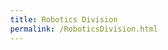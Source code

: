 ```yaml
---
title: Robotics Division
permalink: /RoboticsDivision.html
---
```


<style>
button, hr, input {
 overflow: visible
}
audio, canvas, progress, video {
 display: inline - block
}
progress, sub, sup {
 vertical - align: baseline
}
html {
 font - family: sans - serif;
 line - height: 1.15;
 -ms - text - size - adjust: 100 % ;
 -webkit - text - size - adjust: 100 %
}
body {
 margin: 0
}
menu, article, aside, details, footer, header, nav, section {
 display: block
}
h1 {
 font - size: 2em;
 margin: .67em 0
}
figcaption, figure, main {
 display: block
}
figure {
 margin: 1em 40px
}
hr {
 box - sizing: content - box;
 height: 0
}
code, kbd, pre, samp {
 font - family: monospace,
 monospace;
 font - size: 1em
}
a {
 background - color: transparent;
 -webkit - text - decoration - skip: objects
}
a: active, a: hover {
 outline - width: 0
}
abbr[title]{
 border - bottom: none;
 text - decoration: underline;
 text - decoration: underline dotted
}
b, strong {
 font - weight: bolder
}
dfn {
 font - style: italic
}
mark {
 background - color:  # ff0;
 color:  # 000
}
small {
 font - size: 80 %
}
sub, sup {
 font - size: 75 % ;
 line - height: 0;
 position: relative
}
sub {
 bottom:  - .25em
}
sup {
 top:  - .5em
}
audio: not([controls]) {
 display: none;
 height: 0
}
img {
 border - style: none
}
svg: not(: root) {
 overflow: hidden
}
button, input, optgroup, select, textarea {
 font - family: sans - serif;
 font - size: 100 % ;
 line - height: 1.15;
 margin: 0
}
button, input {}
button, select {
 text - transform: none
}
[type = submit], [type = reset], button, html[type = button]{
 -webkit - appearance: button
}
[type = button]::-moz - focus - inner, [type = reset]::-moz - focus - inner, [type = submit]::-moz - focus - inner, button::-moz - focus - inner {
 border - style: none;
 padding: 0
}
[type = button]: -moz - focusring, [type = reset]: -moz - focusring, [type = submit]: -moz - focusring, button: -moz - focusring {
 outline: ButtonText dotted 1px
}
fieldset {
 border: 1px solid silver;
 margin: 0 2px;
 padding: .35em.625em.75em
}
legend {
 box - sizing: border - box;
 color: inherit;
 display: table;
 max - width: 100 % ;
 padding: 0;
 white - space: normal
}
progress {}
textarea {
 overflow: auto
}
[type = checkbox], [type = radio]{
 box - sizing: border - box;
 padding: 0
}
[type = number]::-webkit - inner - spin - button, [type = number]::-webkit - outer - spin - button {
 height: auto
}
[type = search]{
 -webkit - appearance: textfield;
 outline - offset: -2px
}
[type = search]::-webkit - search - cancel - button, [type = search]::-webkit - search - decoration {
 -webkit - appearance: none
}
::-webkit - file - upload - button {
 -webkit - appearance: button;
 font: inherit
}
summary {
 display: list - item
}
[hidden], template {
 display: none
} /*# sourceMappingURL=normalize.min.css.map */


</style>


<style>
.large-header {
   position: relative;
   width: 100%;
   background: #111;
   overflow: hidden;
   background-size: cover;
   background-position: center center;
   z-index: 1;
}

.demo .large-header {
   background-image: url("images/demo-bg.jpg");
}

.main-title {
   position: absolute;
   margin: 0;
   padding: 0;
   color: #F9F1E9;
   text-align: center;
   top: 50%;
   left: 50%;
   -webkit-transform: translate3d(-50%, -50%, 0);
   transform: translate3d(-50%, -50%, 0);
}

.demo .main-title {
   text-transform: uppercase;
   font-size: 4.2em;
   letter-spacing: 0.1em;
}

.main-title .thin {
   font-weight: 200;
}

@media only screen and (max-width: 768px) {
   .demo .main-title {
      font-size: 3em;
   }
}

</style>

<style>

#main_content 
{ 
		max-width: 100%; ! important; 
		padding-top: 0px ! important; 
		
}

</style>

<div class="container demo">
   <div class="content">
      <div id="large-header" class="large-header">
         <canvas id="demo-canvas"></canvas>
         <h1 class="main-title"><span class="thin">We are on our way</span></h1>
      </div>
   </div>
</div>


<script>
/*!
 * VERSION: 1.13.1
 * DATE: 2014-07-22
 * UPDATES AND DOCS AT: http://www.greensock.com
 *
 * @license Copyright (c) 2008-2014, GreenSock. All rights reserved.
 * This work is subject to the terms at http://www.greensock.com/terms_of_use.html or for
 * Club GreenSock members, the software agreement that was issued with your membership.
 * 
 * @author: Jack Doyle, jack@greensock.com
 */
(function(t,e){"use strict";var i=t.GreenSockGlobals=t.GreenSockGlobals||t;if(!i.TweenLite){var s,n,r,a,o,l=function(t){var e,s=t.split("."),n=i;for(e=0;s.length>e;e++)n[s[e]]=n=n[s[e]]||{};return n},h=l("com.greensock"),_=1e-10,u=function(t){var e,i=[],s=t.length;for(e=0;e!==s;i.push(t[e++]));return i},f=function(){},m=function(){var t=Object.prototype.toString,e=t.call([]);return function(i){return null!=i&&(i instanceof Array||"object"==typeof i&&!!i.push&&t.call(i)===e)}}(),p={},c=function(s,n,r,a){this.sc=p[s]?p[s].sc:[],p[s]=this,this.gsClass=null,this.func=r;var o=[];this.check=function(h){for(var _,u,f,m,d=n.length,v=d;--d>-1;)(_=p[n[d]]||new c(n[d],[])).gsClass?(o[d]=_.gsClass,v--):h&&_.sc.push(this);if(0===v&&r)for(u=("com.greensock."+s).split("."),f=u.pop(),m=l(u.join("."))[f]=this.gsClass=r.apply(r,o),a&&(i[f]=m,"function"==typeof define&&define.amd?define((t.GreenSockAMDPath?t.GreenSockAMDPath+"/":"")+s.split(".").pop(),[],function(){return m}):s===e&&"undefined"!=typeof module&&module.exports&&(module.exports=m)),d=0;this.sc.length>d;d++)this.sc[d].check()},this.check(!0)},d=t._gsDefine=function(t,e,i,s){return new c(t,e,i,s)},v=h._class=function(t,e,i){return e=e||function(){},d(t,[],function(){return e},i),e};d.globals=i;var g=[0,0,1,1],T=[],y=v("easing.Ease",function(t,e,i,s){this._func=t,this._type=i||0,this._power=s||0,this._params=e?g.concat(e):g},!0),w=y.map={},P=y.register=function(t,e,i,s){for(var n,r,a,o,l=e.split(","),_=l.length,u=(i||"easeIn,easeOut,easeInOut").split(",");--_>-1;)for(r=l[_],n=s?v("easing."+r,null,!0):h.easing[r]||{},a=u.length;--a>-1;)o=u[a],w[r+"."+o]=w[o+r]=n[o]=t.getRatio?t:t[o]||new t};for(r=y.prototype,r._calcEnd=!1,r.getRatio=function(t){if(this._func)return this._params[0]=t,this._func.apply(null,this._params);var e=this._type,i=this._power,s=1===e?1-t:2===e?t:.5>t?2*t:2*(1-t);return 1===i?s*=s:2===i?s*=s*s:3===i?s*=s*s*s:4===i&&(s*=s*s*s*s),1===e?1-s:2===e?s:.5>t?s/2:1-s/2},s=["Linear","Quad","Cubic","Quart","Quint,Strong"],n=s.length;--n>-1;)r=s[n]+",Power"+n,P(new y(null,null,1,n),r,"easeOut",!0),P(new y(null,null,2,n),r,"easeIn"+(0===n?",easeNone":"")),P(new y(null,null,3,n),r,"easeInOut");w.linear=h.easing.Linear.easeIn,w.swing=h.easing.Quad.easeInOut;var b=v("events.EventDispatcher",function(t){this._listeners={},this._eventTarget=t||this});r=b.prototype,r.addEventListener=function(t,e,i,s,n){n=n||0;var r,l,h=this._listeners[t],_=0;for(null==h&&(this._listeners[t]=h=[]),l=h.length;--l>-1;)r=h[l],r.c===e&&r.s===i?h.splice(l,1):0===_&&n>r.pr&&(_=l+1);h.splice(_,0,{c:e,s:i,up:s,pr:n}),this!==a||o||a.wake()},r.removeEventListener=function(t,e){var i,s=this._listeners[t];if(s)for(i=s.length;--i>-1;)if(s[i].c===e)return s.splice(i,1),void 0},r.dispatchEvent=function(t){var e,i,s,n=this._listeners[t];if(n)for(e=n.length,i=this._eventTarget;--e>-1;)s=n[e],s.up?s.c.call(s.s||i,{type:t,target:i}):s.c.call(s.s||i)};var k=t.requestAnimationFrame,A=t.cancelAnimationFrame,S=Date.now||function(){return(new Date).getTime()},x=S();for(s=["ms","moz","webkit","o"],n=s.length;--n>-1&&!k;)k=t[s[n]+"RequestAnimationFrame"],A=t[s[n]+"CancelAnimationFrame"]||t[s[n]+"CancelRequestAnimationFrame"];v("Ticker",function(t,e){var i,s,n,r,l,h=this,u=S(),m=e!==!1&&k,p=500,c=33,d=function(t){var e,a,o=S()-x;o>p&&(u+=o-c),x+=o,h.time=(x-u)/1e3,e=h.time-l,(!i||e>0||t===!0)&&(h.frame++,l+=e+(e>=r?.004:r-e),a=!0),t!==!0&&(n=s(d)),a&&h.dispatchEvent("tick")};b.call(h),h.time=h.frame=0,h.tick=function(){d(!0)},h.lagSmoothing=function(t,e){p=t||1/_,c=Math.min(e,p,0)},h.sleep=function(){null!=n&&(m&&A?A(n):clearTimeout(n),s=f,n=null,h===a&&(o=!1))},h.wake=function(){null!==n?h.sleep():h.frame>10&&(x=S()-p+5),s=0===i?f:m&&k?k:function(t){return setTimeout(t,0|1e3*(l-h.time)+1)},h===a&&(o=!0),d(2)},h.fps=function(t){return arguments.length?(i=t,r=1/(i||60),l=this.time+r,h.wake(),void 0):i},h.useRAF=function(t){return arguments.length?(h.sleep(),m=t,h.fps(i),void 0):m},h.fps(t),setTimeout(function(){m&&(!n||5>h.frame)&&h.useRAF(!1)},1500)}),r=h.Ticker.prototype=new h.events.EventDispatcher,r.constructor=h.Ticker;var C=v("core.Animation",function(t,e){if(this.vars=e=e||{},this._duration=this._totalDuration=t||0,this._delay=Number(e.delay)||0,this._timeScale=1,this._active=e.immediateRender===!0,this.data=e.data,this._reversed=e.reversed===!0,B){o||a.wake();var i=this.vars.useFrames?q:B;i.add(this,i._time),this.vars.paused&&this.paused(!0)}});a=C.ticker=new h.Ticker,r=C.prototype,r._dirty=r._gc=r._initted=r._paused=!1,r._totalTime=r._time=0,r._rawPrevTime=-1,r._next=r._last=r._onUpdate=r._timeline=r.timeline=null,r._paused=!1;var R=function(){o&&S()-x>2e3&&a.wake(),setTimeout(R,2e3)};R(),r.play=function(t,e){return null!=t&&this.seek(t,e),this.reversed(!1).paused(!1)},r.pause=function(t,e){return null!=t&&this.seek(t,e),this.paused(!0)},r.resume=function(t,e){return null!=t&&this.seek(t,e),this.paused(!1)},r.seek=function(t,e){return this.totalTime(Number(t),e!==!1)},r.restart=function(t,e){return this.reversed(!1).paused(!1).totalTime(t?-this._delay:0,e!==!1,!0)},r.reverse=function(t,e){return null!=t&&this.seek(t||this.totalDuration(),e),this.reversed(!0).paused(!1)},r.render=function(){},r.invalidate=function(){return this},r.isActive=function(){var t,e=this._timeline,i=this._startTime;return!e||!this._gc&&!this._paused&&e.isActive()&&(t=e.rawTime())>=i&&i+this.totalDuration()/this._timeScale>t},r._enabled=function(t,e){return o||a.wake(),this._gc=!t,this._active=this.isActive(),e!==!0&&(t&&!this.timeline?this._timeline.add(this,this._startTime-this._delay):!t&&this.timeline&&this._timeline._remove(this,!0)),!1},r._kill=function(){return this._enabled(!1,!1)},r.kill=function(t,e){return this._kill(t,e),this},r._uncache=function(t){for(var e=t?this:this.timeline;e;)e._dirty=!0,e=e.timeline;return this},r._swapSelfInParams=function(t){for(var e=t.length,i=t.concat();--e>-1;)"{self}"===t[e]&&(i[e]=this);return i},r.eventCallback=function(t,e,i,s){if("on"===(t||"").substr(0,2)){var n=this.vars;if(1===arguments.length)return n[t];null==e?delete n[t]:(n[t]=e,n[t+"Params"]=m(i)&&-1!==i.join("").indexOf("{self}")?this._swapSelfInParams(i):i,n[t+"Scope"]=s),"onUpdate"===t&&(this._onUpdate=e)}return this},r.delay=function(t){return arguments.length?(this._timeline.smoothChildTiming&&this.startTime(this._startTime+t-this._delay),this._delay=t,this):this._delay},r.duration=function(t){return arguments.length?(this._duration=this._totalDuration=t,this._uncache(!0),this._timeline.smoothChildTiming&&this._time>0&&this._time<this._duration&&0!==t&&this.totalTime(this._totalTime*(t/this._duration),!0),this):(this._dirty=!1,this._duration)},r.totalDuration=function(t){return this._dirty=!1,arguments.length?this.duration(t):this._totalDuration},r.time=function(t,e){return arguments.length?(this._dirty&&this.totalDuration(),this.totalTime(t>this._duration?this._duration:t,e)):this._time},r.totalTime=function(t,e,i){if(o||a.wake(),!arguments.length)return this._totalTime;if(this._timeline){if(0>t&&!i&&(t+=this.totalDuration()),this._timeline.smoothChildTiming){this._dirty&&this.totalDuration();var s=this._totalDuration,n=this._timeline;if(t>s&&!i&&(t=s),this._startTime=(this._paused?this._pauseTime:n._time)-(this._reversed?s-t:t)/this._timeScale,n._dirty||this._uncache(!1),n._timeline)for(;n._timeline;)n._timeline._time!==(n._startTime+n._totalTime)/n._timeScale&&n.totalTime(n._totalTime,!0),n=n._timeline}this._gc&&this._enabled(!0,!1),(this._totalTime!==t||0===this._duration)&&(this.render(t,e,!1),O.length&&M())}return this},r.progress=r.totalProgress=function(t,e){return arguments.length?this.totalTime(this.duration()*t,e):this._time/this.duration()},r.startTime=function(t){return arguments.length?(t!==this._startTime&&(this._startTime=t,this.timeline&&this.timeline._sortChildren&&this.timeline.add(this,t-this._delay)),this):this._startTime},r.timeScale=function(t){if(!arguments.length)return this._timeScale;if(t=t||_,this._timeline&&this._timeline.smoothChildTiming){var e=this._pauseTime,i=e||0===e?e:this._timeline.totalTime();this._startTime=i-(i-this._startTime)*this._timeScale/t}return this._timeScale=t,this._uncache(!1)},r.reversed=function(t){return arguments.length?(t!=this._reversed&&(this._reversed=t,this.totalTime(this._timeline&&!this._timeline.smoothChildTiming?this.totalDuration()-this._totalTime:this._totalTime,!0)),this):this._reversed},r.paused=function(t){if(!arguments.length)return this._paused;if(t!=this._paused&&this._timeline){o||t||a.wake();var e=this._timeline,i=e.rawTime(),s=i-this._pauseTime;!t&&e.smoothChildTiming&&(this._startTime+=s,this._uncache(!1)),this._pauseTime=t?i:null,this._paused=t,this._active=this.isActive(),!t&&0!==s&&this._initted&&this.duration()&&this.render(e.smoothChildTiming?this._totalTime:(i-this._startTime)/this._timeScale,!0,!0)}return this._gc&&!t&&this._enabled(!0,!1),this};var D=v("core.SimpleTimeline",function(t){C.call(this,0,t),this.autoRemoveChildren=this.smoothChildTiming=!0});r=D.prototype=new C,r.constructor=D,r.kill()._gc=!1,r._first=r._last=null,r._sortChildren=!1,r.add=r.insert=function(t,e){var i,s;if(t._startTime=Number(e||0)+t._delay,t._paused&&this!==t._timeline&&(t._pauseTime=t._startTime+(this.rawTime()-t._startTime)/t._timeScale),t.timeline&&t.timeline._remove(t,!0),t.timeline=t._timeline=this,t._gc&&t._enabled(!0,!0),i=this._last,this._sortChildren)for(s=t._startTime;i&&i._startTime>s;)i=i._prev;return i?(t._next=i._next,i._next=t):(t._next=this._first,this._first=t),t._next?t._next._prev=t:this._last=t,t._prev=i,this._timeline&&this._uncache(!0),this},r._remove=function(t,e){return t.timeline===this&&(e||t._enabled(!1,!0),t._prev?t._prev._next=t._next:this._first===t&&(this._first=t._next),t._next?t._next._prev=t._prev:this._last===t&&(this._last=t._prev),t._next=t._prev=t.timeline=null,this._timeline&&this._uncache(!0)),this},r.render=function(t,e,i){var s,n=this._first;for(this._totalTime=this._time=this._rawPrevTime=t;n;)s=n._next,(n._active||t>=n._startTime&&!n._paused)&&(n._reversed?n.render((n._dirty?n.totalDuration():n._totalDuration)-(t-n._startTime)*n._timeScale,e,i):n.render((t-n._startTime)*n._timeScale,e,i)),n=s},r.rawTime=function(){return o||a.wake(),this._totalTime};var I=v("TweenLite",function(e,i,s){if(C.call(this,i,s),this.render=I.prototype.render,null==e)throw"Cannot tween a null target.";this.target=e="string"!=typeof e?e:I.selector(e)||e;var n,r,a,o=e.jquery||e.length&&e!==t&&e[0]&&(e[0]===t||e[0].nodeType&&e[0].style&&!e.nodeType),l=this.vars.overwrite;if(this._overwrite=l=null==l?Q[I.defaultOverwrite]:"number"==typeof l?l>>0:Q[l],(o||e instanceof Array||e.push&&m(e))&&"number"!=typeof e[0])for(this._targets=a=u(e),this._propLookup=[],this._siblings=[],n=0;a.length>n;n++)r=a[n],r?"string"!=typeof r?r.length&&r!==t&&r[0]&&(r[0]===t||r[0].nodeType&&r[0].style&&!r.nodeType)?(a.splice(n--,1),this._targets=a=a.concat(u(r))):(this._siblings[n]=$(r,this,!1),1===l&&this._siblings[n].length>1&&K(r,this,null,1,this._siblings[n])):(r=a[n--]=I.selector(r),"string"==typeof r&&a.splice(n+1,1)):a.splice(n--,1);else this._propLookup={},this._siblings=$(e,this,!1),1===l&&this._siblings.length>1&&K(e,this,null,1,this._siblings);(this.vars.immediateRender||0===i&&0===this._delay&&this.vars.immediateRender!==!1)&&(this._time=-_,this.render(-this._delay))},!0),E=function(e){return e.length&&e!==t&&e[0]&&(e[0]===t||e[0].nodeType&&e[0].style&&!e.nodeType)},z=function(t,e){var i,s={};for(i in t)G[i]||i in e&&"transform"!==i&&"x"!==i&&"y"!==i&&"width"!==i&&"height"!==i&&"className"!==i&&"border"!==i||!(!U[i]||U[i]&&U[i]._autoCSS)||(s[i]=t[i],delete t[i]);t.css=s};r=I.prototype=new C,r.constructor=I,r.kill()._gc=!1,r.ratio=0,r._firstPT=r._targets=r._overwrittenProps=r._startAt=null,r._notifyPluginsOfEnabled=r._lazy=!1,I.version="1.13.1",I.defaultEase=r._ease=new y(null,null,1,1),I.defaultOverwrite="auto",I.ticker=a,I.autoSleep=!0,I.lagSmoothing=function(t,e){a.lagSmoothing(t,e)},I.selector=t.$||t.jQuery||function(e){var i=t.$||t.jQuery;return i?(I.selector=i,i(e)):"undefined"==typeof document?e:document.querySelectorAll?document.querySelectorAll(e):document.getElementById("#"===e.charAt(0)?e.substr(1):e)};var O=[],L={},N=I._internals={isArray:m,isSelector:E,lazyTweens:O},U=I._plugins={},F=N.tweenLookup={},j=0,G=N.reservedProps={ease:1,delay:1,overwrite:1,onComplete:1,onCompleteParams:1,onCompleteScope:1,useFrames:1,runBackwards:1,startAt:1,onUpdate:1,onUpdateParams:1,onUpdateScope:1,onStart:1,onStartParams:1,onStartScope:1,onReverseComplete:1,onReverseCompleteParams:1,onReverseCompleteScope:1,onRepeat:1,onRepeatParams:1,onRepeatScope:1,easeParams:1,yoyo:1,immediateRender:1,repeat:1,repeatDelay:1,data:1,paused:1,reversed:1,autoCSS:1,lazy:1},Q={none:0,all:1,auto:2,concurrent:3,allOnStart:4,preexisting:5,"true":1,"false":0},q=C._rootFramesTimeline=new D,B=C._rootTimeline=new D,M=N.lazyRender=function(){var t=O.length;for(L={};--t>-1;)s=O[t],s&&s._lazy!==!1&&(s.render(s._lazy,!1,!0),s._lazy=!1);O.length=0};B._startTime=a.time,q._startTime=a.frame,B._active=q._active=!0,setTimeout(M,1),C._updateRoot=I.render=function(){var t,e,i;if(O.length&&M(),B.render((a.time-B._startTime)*B._timeScale,!1,!1),q.render((a.frame-q._startTime)*q._timeScale,!1,!1),O.length&&M(),!(a.frame%120)){for(i in F){for(e=F[i].tweens,t=e.length;--t>-1;)e[t]._gc&&e.splice(t,1);0===e.length&&delete F[i]}if(i=B._first,(!i||i._paused)&&I.autoSleep&&!q._first&&1===a._listeners.tick.length){for(;i&&i._paused;)i=i._next;i||a.sleep()}}},a.addEventListener("tick",C._updateRoot);var $=function(t,e,i){var s,n,r=t._gsTweenID;if(F[r||(t._gsTweenID=r="t"+j++)]||(F[r]={target:t,tweens:[]}),e&&(s=F[r].tweens,s[n=s.length]=e,i))for(;--n>-1;)s[n]===e&&s.splice(n,1);return F[r].tweens},K=function(t,e,i,s,n){var r,a,o,l;if(1===s||s>=4){for(l=n.length,r=0;l>r;r++)if((o=n[r])!==e)o._gc||o._enabled(!1,!1)&&(a=!0);else if(5===s)break;return a}var h,u=e._startTime+_,f=[],m=0,p=0===e._duration;for(r=n.length;--r>-1;)(o=n[r])===e||o._gc||o._paused||(o._timeline!==e._timeline?(h=h||H(e,0,p),0===H(o,h,p)&&(f[m++]=o)):u>=o._startTime&&o._startTime+o.totalDuration()/o._timeScale>u&&((p||!o._initted)&&2e-10>=u-o._startTime||(f[m++]=o)));for(r=m;--r>-1;)o=f[r],2===s&&o._kill(i,t)&&(a=!0),(2!==s||!o._firstPT&&o._initted)&&o._enabled(!1,!1)&&(a=!0);return a},H=function(t,e,i){for(var s=t._timeline,n=s._timeScale,r=t._startTime;s._timeline;){if(r+=s._startTime,n*=s._timeScale,s._paused)return-100;s=s._timeline}return r/=n,r>e?r-e:i&&r===e||!t._initted&&2*_>r-e?_:(r+=t.totalDuration()/t._timeScale/n)>e+_?0:r-e-_};r._init=function(){var t,e,i,s,n,r=this.vars,a=this._overwrittenProps,o=this._duration,l=!!r.immediateRender,h=r.ease;if(r.startAt){this._startAt&&(this._startAt.render(-1,!0),this._startAt.kill()),n={};for(s in r.startAt)n[s]=r.startAt[s];if(n.overwrite=!1,n.immediateRender=!0,n.lazy=l&&r.lazy!==!1,n.startAt=n.delay=null,this._startAt=I.to(this.target,0,n),l)if(this._time>0)this._startAt=null;else if(0!==o)return}else if(r.runBackwards&&0!==o)if(this._startAt)this._startAt.render(-1,!0),this._startAt.kill(),this._startAt=null;else{i={};for(s in r)G[s]&&"autoCSS"!==s||(i[s]=r[s]);if(i.overwrite=0,i.data="isFromStart",i.lazy=l&&r.lazy!==!1,i.immediateRender=l,this._startAt=I.to(this.target,0,i),l){if(0===this._time)return}else this._startAt._init(),this._startAt._enabled(!1)}if(this._ease=h=h?h instanceof y?h:"function"==typeof h?new y(h,r.easeParams):w[h]||I.defaultEase:I.defaultEase,r.easeParams instanceof Array&&h.config&&(this._ease=h.config.apply(h,r.easeParams)),this._easeType=this._ease._type,this._easePower=this._ease._power,this._firstPT=null,this._targets)for(t=this._targets.length;--t>-1;)this._initProps(this._targets[t],this._propLookup[t]={},this._siblings[t],a?a[t]:null)&&(e=!0);else e=this._initProps(this.target,this._propLookup,this._siblings,a);if(e&&I._onPluginEvent("_onInitAllProps",this),a&&(this._firstPT||"function"!=typeof this.target&&this._enabled(!1,!1)),r.runBackwards)for(i=this._firstPT;i;)i.s+=i.c,i.c=-i.c,i=i._next;this._onUpdate=r.onUpdate,this._initted=!0},r._initProps=function(e,i,s,n){var r,a,o,l,h,_;if(null==e)return!1;L[e._gsTweenID]&&M(),this.vars.css||e.style&&e!==t&&e.nodeType&&U.css&&this.vars.autoCSS!==!1&&z(this.vars,e);for(r in this.vars){if(_=this.vars[r],G[r])_&&(_ instanceof Array||_.push&&m(_))&&-1!==_.join("").indexOf("{self}")&&(this.vars[r]=_=this._swapSelfInParams(_,this));else if(U[r]&&(l=new U[r])._onInitTween(e,this.vars[r],this)){for(this._firstPT=h={_next:this._firstPT,t:l,p:"setRatio",s:0,c:1,f:!0,n:r,pg:!0,pr:l._priority},a=l._overwriteProps.length;--a>-1;)i[l._overwriteProps[a]]=this._firstPT;(l._priority||l._onInitAllProps)&&(o=!0),(l._onDisable||l._onEnable)&&(this._notifyPluginsOfEnabled=!0)}else this._firstPT=i[r]=h={_next:this._firstPT,t:e,p:r,f:"function"==typeof e[r],n:r,pg:!1,pr:0},h.s=h.f?e[r.indexOf("set")||"function"!=typeof e["get"+r.substr(3)]?r:"get"+r.substr(3)]():parseFloat(e[r]),h.c="string"==typeof _&&"="===_.charAt(1)?parseInt(_.charAt(0)+"1",10)*Number(_.substr(2)):Number(_)-h.s||0;h&&h._next&&(h._next._prev=h)}return n&&this._kill(n,e)?this._initProps(e,i,s,n):this._overwrite>1&&this._firstPT&&s.length>1&&K(e,this,i,this._overwrite,s)?(this._kill(i,e),this._initProps(e,i,s,n)):(this._firstPT&&(this.vars.lazy!==!1&&this._duration||this.vars.lazy&&!this._duration)&&(L[e._gsTweenID]=!0),o)},r.render=function(t,e,i){var s,n,r,a,o=this._time,l=this._duration,h=this._rawPrevTime;if(t>=l)this._totalTime=this._time=l,this.ratio=this._ease._calcEnd?this._ease.getRatio(1):1,this._reversed||(s=!0,n="onComplete"),0===l&&(this._initted||!this.vars.lazy||i)&&(this._startTime===this._timeline._duration&&(t=0),(0===t||0>h||h===_)&&h!==t&&(i=!0,h>_&&(n="onReverseComplete")),this._rawPrevTime=a=!e||t||h===t?t:_);else if(1e-7>t)this._totalTime=this._time=0,this.ratio=this._ease._calcEnd?this._ease.getRatio(0):0,(0!==o||0===l&&h>0&&h!==_)&&(n="onReverseComplete",s=this._reversed),0>t?(this._active=!1,0===l&&(this._initted||!this.vars.lazy||i)&&(h>=0&&(i=!0),this._rawPrevTime=a=!e||t||h===t?t:_)):this._initted||(i=!0);else if(this._totalTime=this._time=t,this._easeType){var u=t/l,f=this._easeType,m=this._easePower;(1===f||3===f&&u>=.5)&&(u=1-u),3===f&&(u*=2),1===m?u*=u:2===m?u*=u*u:3===m?u*=u*u*u:4===m&&(u*=u*u*u*u),this.ratio=1===f?1-u:2===f?u:.5>t/l?u/2:1-u/2}else this.ratio=this._ease.getRatio(t/l);if(this._time!==o||i){if(!this._initted){if(this._init(),!this._initted||this._gc)return;if(!i&&this._firstPT&&(this.vars.lazy!==!1&&this._duration||this.vars.lazy&&!this._duration))return this._time=this._totalTime=o,this._rawPrevTime=h,O.push(this),this._lazy=t,void 0;this._time&&!s?this.ratio=this._ease.getRatio(this._time/l):s&&this._ease._calcEnd&&(this.ratio=this._ease.getRatio(0===this._time?0:1))}for(this._lazy!==!1&&(this._lazy=!1),this._active||!this._paused&&this._time!==o&&t>=0&&(this._active=!0),0===o&&(this._startAt&&(t>=0?this._startAt.render(t,e,i):n||(n="_dummyGS")),this.vars.onStart&&(0!==this._time||0===l)&&(e||this.vars.onStart.apply(this.vars.onStartScope||this,this.vars.onStartParams||T))),r=this._firstPT;r;)r.f?r.t[r.p](r.c*this.ratio+r.s):r.t[r.p]=r.c*this.ratio+r.s,r=r._next;this._onUpdate&&(0>t&&this._startAt&&this._startTime&&this._startAt.render(t,e,i),e||(this._time!==o||s)&&this._onUpdate.apply(this.vars.onUpdateScope||this,this.vars.onUpdateParams||T)),n&&(!this._gc||i)&&(0>t&&this._startAt&&!this._onUpdate&&this._startTime&&this._startAt.render(t,e,i),s&&(this._timeline.autoRemoveChildren&&this._enabled(!1,!1),this._active=!1),!e&&this.vars[n]&&this.vars[n].apply(this.vars[n+"Scope"]||this,this.vars[n+"Params"]||T),0===l&&this._rawPrevTime===_&&a!==_&&(this._rawPrevTime=0))}},r._kill=function(t,e){if("all"===t&&(t=null),null==t&&(null==e||e===this.target))return this._lazy=!1,this._enabled(!1,!1);e="string"!=typeof e?e||this._targets||this.target:I.selector(e)||e;var i,s,n,r,a,o,l,h;if((m(e)||E(e))&&"number"!=typeof e[0])for(i=e.length;--i>-1;)this._kill(t,e[i])&&(o=!0);else{if(this._targets){for(i=this._targets.length;--i>-1;)if(e===this._targets[i]){a=this._propLookup[i]||{},this._overwrittenProps=this._overwrittenProps||[],s=this._overwrittenProps[i]=t?this._overwrittenProps[i]||{}:"all";break}}else{if(e!==this.target)return!1;a=this._propLookup,s=this._overwrittenProps=t?this._overwrittenProps||{}:"all"}if(a){l=t||a,h=t!==s&&"all"!==s&&t!==a&&("object"!=typeof t||!t._tempKill);for(n in l)(r=a[n])&&(r.pg&&r.t._kill(l)&&(o=!0),r.pg&&0!==r.t._overwriteProps.length||(r._prev?r._prev._next=r._next:r===this._firstPT&&(this._firstPT=r._next),r._next&&(r._next._prev=r._prev),r._next=r._prev=null),delete a[n]),h&&(s[n]=1);!this._firstPT&&this._initted&&this._enabled(!1,!1)}}return o},r.invalidate=function(){return this._notifyPluginsOfEnabled&&I._onPluginEvent("_onDisable",this),this._firstPT=null,this._overwrittenProps=null,this._onUpdate=null,this._startAt=null,this._initted=this._active=this._notifyPluginsOfEnabled=this._lazy=!1,this._propLookup=this._targets?{}:[],this},r._enabled=function(t,e){if(o||a.wake(),t&&this._gc){var i,s=this._targets;if(s)for(i=s.length;--i>-1;)this._siblings[i]=$(s[i],this,!0);else this._siblings=$(this.target,this,!0)}return C.prototype._enabled.call(this,t,e),this._notifyPluginsOfEnabled&&this._firstPT?I._onPluginEvent(t?"_onEnable":"_onDisable",this):!1},I.to=function(t,e,i){return new I(t,e,i)},I.from=function(t,e,i){return i.runBackwards=!0,i.immediateRender=0!=i.immediateRender,new I(t,e,i)},I.fromTo=function(t,e,i,s){return s.startAt=i,s.immediateRender=0!=s.immediateRender&&0!=i.immediateRender,new I(t,e,s)},I.delayedCall=function(t,e,i,s,n){return new I(e,0,{delay:t,onComplete:e,onCompleteParams:i,onCompleteScope:s,onReverseComplete:e,onReverseCompleteParams:i,onReverseCompleteScope:s,immediateRender:!1,useFrames:n,overwrite:0})},I.set=function(t,e){return new I(t,0,e)},I.getTweensOf=function(t,e){if(null==t)return[];t="string"!=typeof t?t:I.selector(t)||t;var i,s,n,r;if((m(t)||E(t))&&"number"!=typeof t[0]){for(i=t.length,s=[];--i>-1;)s=s.concat(I.getTweensOf(t[i],e));for(i=s.length;--i>-1;)for(r=s[i],n=i;--n>-1;)r===s[n]&&s.splice(i,1)}else for(s=$(t).concat(),i=s.length;--i>-1;)(s[i]._gc||e&&!s[i].isActive())&&s.splice(i,1);return s},I.killTweensOf=I.killDelayedCallsTo=function(t,e,i){"object"==typeof e&&(i=e,e=!1);for(var s=I.getTweensOf(t,e),n=s.length;--n>-1;)s[n]._kill(i,t)};var J=v("plugins.TweenPlugin",function(t,e){this._overwriteProps=(t||"").split(","),this._propName=this._overwriteProps[0],this._priority=e||0,this._super=J.prototype},!0);if(r=J.prototype,J.version="1.10.1",J.API=2,r._firstPT=null,r._addTween=function(t,e,i,s,n,r){var a,o;return null!=s&&(a="number"==typeof s||"="!==s.charAt(1)?Number(s)-i:parseInt(s.charAt(0)+"1",10)*Number(s.substr(2)))?(this._firstPT=o={_next:this._firstPT,t:t,p:e,s:i,c:a,f:"function"==typeof t[e],n:n||e,r:r},o._next&&(o._next._prev=o),o):void 0},r.setRatio=function(t){for(var e,i=this._firstPT,s=1e-6;i;)e=i.c*t+i.s,i.r?e=Math.round(e):s>e&&e>-s&&(e=0),i.f?i.t[i.p](e):i.t[i.p]=e,i=i._next},r._kill=function(t){var e,i=this._overwriteProps,s=this._firstPT;if(null!=t[this._propName])this._overwriteProps=[];else for(e=i.length;--e>-1;)null!=t[i[e]]&&i.splice(e,1);for(;s;)null!=t[s.n]&&(s._next&&(s._next._prev=s._prev),s._prev?(s._prev._next=s._next,s._prev=null):this._firstPT===s&&(this._firstPT=s._next)),s=s._next;return!1},r._roundProps=function(t,e){for(var i=this._firstPT;i;)(t[this._propName]||null!=i.n&&t[i.n.split(this._propName+"_").join("")])&&(i.r=e),i=i._next},I._onPluginEvent=function(t,e){var i,s,n,r,a,o=e._firstPT;if("_onInitAllProps"===t){for(;o;){for(a=o._next,s=n;s&&s.pr>o.pr;)s=s._next;(o._prev=s?s._prev:r)?o._prev._next=o:n=o,(o._next=s)?s._prev=o:r=o,o=a}o=e._firstPT=n}for(;o;)o.pg&&"function"==typeof o.t[t]&&o.t[t]()&&(i=!0),o=o._next;return i},J.activate=function(t){for(var e=t.length;--e>-1;)t[e].API===J.API&&(U[(new t[e])._propName]=t[e]);return!0},d.plugin=function(t){if(!(t&&t.propName&&t.init&&t.API))throw"illegal plugin definition.";var e,i=t.propName,s=t.priority||0,n=t.overwriteProps,r={init:"_onInitTween",set:"setRatio",kill:"_kill",round:"_roundProps",initAll:"_onInitAllProps"},a=v("plugins."+i.charAt(0).toUpperCase()+i.substr(1)+"Plugin",function(){J.call(this,i,s),this._overwriteProps=n||[]},t.global===!0),o=a.prototype=new J(i);o.constructor=a,a.API=t.API;for(e in r)"function"==typeof t[e]&&(o[r[e]]=t[e]);return a.version=t.version,J.activate([a]),a},s=t._gsQueue){for(n=0;s.length>n;n++)s[n]();for(r in p)p[r].func||t.console.log("GSAP encountered missing dependency: com.greensock."+r)}o=!1}})("undefined"!=typeof module&&module.exports&&"undefined"!=typeof global?global:this||window,"TweenLite");

</script>


<script>

/*!
 * VERSION: beta 1.9.4
 * DATE: 2014-07-17
 * UPDATES AND DOCS AT: http://www.greensock.com
 *
 * @license Copyright (c) 2008-2014, GreenSock. All rights reserved.
 * This work is subject to the terms at http://www.greensock.com/terms_of_use.html or for
 * Club GreenSock members, the software agreement that was issued with your membership.
 * 
 * @author: Jack Doyle, jack@greensock.com
 **/
var _gsScope="undefined"!=typeof module&&module.exports&&"undefined"!=typeof global?global:this||window;(_gsScope._gsQueue||(_gsScope._gsQueue=[])).push(function(){"use strict";_gsScope._gsDefine("easing.Back",["easing.Ease"],function(t){var e,i,s,r=_gsScope.GreenSockGlobals||_gsScope,n=r.com.greensock,a=2*Math.PI,o=Math.PI/2,h=n._class,l=function(e,i){var s=h("easing."+e,function(){},!0),r=s.prototype=new t;return r.constructor=s,r.getRatio=i,s},_=t.register||function(){},u=function(t,e,i,s){var r=h("easing."+t,{easeOut:new e,easeIn:new i,easeInOut:new s},!0);return _(r,t),r},c=function(t,e,i){this.t=t,this.v=e,i&&(this.next=i,i.prev=this,this.c=i.v-e,this.gap=i.t-t)},p=function(e,i){var s=h("easing."+e,function(t){this._p1=t||0===t?t:1.70158,this._p2=1.525*this._p1},!0),r=s.prototype=new t;return r.constructor=s,r.getRatio=i,r.config=function(t){return new s(t)},s},f=u("Back",p("BackOut",function(t){return(t-=1)*t*((this._p1+1)*t+this._p1)+1}),p("BackIn",function(t){return t*t*((this._p1+1)*t-this._p1)}),p("BackInOut",function(t){return 1>(t*=2)?.5*t*t*((this._p2+1)*t-this._p2):.5*((t-=2)*t*((this._p2+1)*t+this._p2)+2)})),m=h("easing.SlowMo",function(t,e,i){e=e||0===e?e:.7,null==t?t=.7:t>1&&(t=1),this._p=1!==t?e:0,this._p1=(1-t)/2,this._p2=t,this._p3=this._p1+this._p2,this._calcEnd=i===!0},!0),d=m.prototype=new t;return d.constructor=m,d.getRatio=function(t){var e=t+(.5-t)*this._p;return this._p1>t?this._calcEnd?1-(t=1-t/this._p1)*t:e-(t=1-t/this._p1)*t*t*t*e:t>this._p3?this._calcEnd?1-(t=(t-this._p3)/this._p1)*t:e+(t-e)*(t=(t-this._p3)/this._p1)*t*t*t:this._calcEnd?1:e},m.ease=new m(.7,.7),d.config=m.config=function(t,e,i){return new m(t,e,i)},e=h("easing.SteppedEase",function(t){t=t||1,this._p1=1/t,this._p2=t+1},!0),d=e.prototype=new t,d.constructor=e,d.getRatio=function(t){return 0>t?t=0:t>=1&&(t=.999999999),(this._p2*t>>0)*this._p1},d.config=e.config=function(t){return new e(t)},i=h("easing.RoughEase",function(e){e=e||{};for(var i,s,r,n,a,o,h=e.taper||"none",l=[],_=0,u=0|(e.points||20),p=u,f=e.randomize!==!1,m=e.clamp===!0,d=e.template instanceof t?e.template:null,g="number"==typeof e.strength?.4*e.strength:.4;--p>-1;)i=f?Math.random():1/u*p,s=d?d.getRatio(i):i,"none"===h?r=g:"out"===h?(n=1-i,r=n*n*g):"in"===h?r=i*i*g:.5>i?(n=2*i,r=.5*n*n*g):(n=2*(1-i),r=.5*n*n*g),f?s+=Math.random()*r-.5*r:p%2?s+=.5*r:s-=.5*r,m&&(s>1?s=1:0>s&&(s=0)),l[_++]={x:i,y:s};for(l.sort(function(t,e){return t.x-e.x}),o=new c(1,1,null),p=u;--p>-1;)a=l[p],o=new c(a.x,a.y,o);this._prev=new c(0,0,0!==o.t?o:o.next)},!0),d=i.prototype=new t,d.constructor=i,d.getRatio=function(t){var e=this._prev;if(t>e.t){for(;e.next&&t>=e.t;)e=e.next;e=e.prev}else for(;e.prev&&e.t>=t;)e=e.prev;return this._prev=e,e.v+(t-e.t)/e.gap*e.c},d.config=function(t){return new i(t)},i.ease=new i,u("Bounce",l("BounceOut",function(t){return 1/2.75>t?7.5625*t*t:2/2.75>t?7.5625*(t-=1.5/2.75)*t+.75:2.5/2.75>t?7.5625*(t-=2.25/2.75)*t+.9375:7.5625*(t-=2.625/2.75)*t+.984375}),l("BounceIn",function(t){return 1/2.75>(t=1-t)?1-7.5625*t*t:2/2.75>t?1-(7.5625*(t-=1.5/2.75)*t+.75):2.5/2.75>t?1-(7.5625*(t-=2.25/2.75)*t+.9375):1-(7.5625*(t-=2.625/2.75)*t+.984375)}),l("BounceInOut",function(t){var e=.5>t;return t=e?1-2*t:2*t-1,t=1/2.75>t?7.5625*t*t:2/2.75>t?7.5625*(t-=1.5/2.75)*t+.75:2.5/2.75>t?7.5625*(t-=2.25/2.75)*t+.9375:7.5625*(t-=2.625/2.75)*t+.984375,e?.5*(1-t):.5*t+.5})),u("Circ",l("CircOut",function(t){return Math.sqrt(1-(t-=1)*t)}),l("CircIn",function(t){return-(Math.sqrt(1-t*t)-1)}),l("CircInOut",function(t){return 1>(t*=2)?-.5*(Math.sqrt(1-t*t)-1):.5*(Math.sqrt(1-(t-=2)*t)+1)})),s=function(e,i,s){var r=h("easing."+e,function(t,e){this._p1=t||1,this._p2=e||s,this._p3=this._p2/a*(Math.asin(1/this._p1)||0)},!0),n=r.prototype=new t;return n.constructor=r,n.getRatio=i,n.config=function(t,e){return new r(t,e)},r},u("Elastic",s("ElasticOut",function(t){return this._p1*Math.pow(2,-10*t)*Math.sin((t-this._p3)*a/this._p2)+1},.3),s("ElasticIn",function(t){return-(this._p1*Math.pow(2,10*(t-=1))*Math.sin((t-this._p3)*a/this._p2))},.3),s("ElasticInOut",function(t){return 1>(t*=2)?-.5*this._p1*Math.pow(2,10*(t-=1))*Math.sin((t-this._p3)*a/this._p2):.5*this._p1*Math.pow(2,-10*(t-=1))*Math.sin((t-this._p3)*a/this._p2)+1},.45)),u("Expo",l("ExpoOut",function(t){return 1-Math.pow(2,-10*t)}),l("ExpoIn",function(t){return Math.pow(2,10*(t-1))-.001}),l("ExpoInOut",function(t){return 1>(t*=2)?.5*Math.pow(2,10*(t-1)):.5*(2-Math.pow(2,-10*(t-1)))})),u("Sine",l("SineOut",function(t){return Math.sin(t*o)}),l("SineIn",function(t){return-Math.cos(t*o)+1}),l("SineInOut",function(t){return-.5*(Math.cos(Math.PI*t)-1)})),h("easing.EaseLookup",{find:function(e){return t.map[e]}},!0),_(r.SlowMo,"SlowMo","ease,"),_(i,"RoughEase","ease,"),_(e,"SteppedEase","ease,"),f},!0)}),_gsScope._gsDefine&&_gsScope._gsQueue.pop()();

</script>


<script>
(function() {

    var width, height, largeHeader, canvas, ctx, points, target, animateHeader = true;

    // Main
    initHeader();
    initAnimation();
    addListeners();

    function initHeader() {
        width = window.innerWidth;
        height = window.innerHeight;
        target = {x: width/2, y: height/2};

        largeHeader = document.getElementById('large-header');
        largeHeader.style.height = height+'px';

        canvas = document.getElementById('demo-canvas');
        canvas.width = width;
        canvas.height = height;
        ctx = canvas.getContext('2d');

        // create points
        points = [];
        for(var x = 0; x < width; x = x + width/20) {
            for(var y = 0; y < height; y = y + height/20) {
                var px = x + Math.random()*width/20;
                var py = y + Math.random()*height/20;
                var p = {x: px, originX: px, y: py, originY: py };
                points.push(p);
            }
        }

        // for each point find the 5 closest points
        for(var i = 0; i < points.length; i++) {
            var closest = [];
            var p1 = points[i];
            for(var j = 0; j < points.length; j++) {
                var p2 = points[j]
                if(!(p1 == p2)) {
                    var placed = false;
                    for(var k = 0; k < 5; k++) {
                        if(!placed) {
                            if(closest[k] == undefined) {
                                closest[k] = p2;
                                placed = true;
                            }
                        }
                    }

                    for(var k = 0; k < 5; k++) {
                        if(!placed) {
                            if(getDistance(p1, p2) < getDistance(p1, closest[k])) {
                                closest[k] = p2;
                                placed = true;
                            }
                        }
                    }
                }
            }
            p1.closest = closest;
        }

        // assign a circle to each point
        for(var i in points) {
            var c = new Circle(points[i], 2+Math.random()*2, 'rgba(255,255,255,0.3)');
            points[i].circle = c;
        }
    }

    // Event handling
    function addListeners() {
        if(!('ontouchstart' in window)) {
            window.addEventListener('mousemove', mouseMove);
        }
        window.addEventListener('scroll', scrollCheck);
        window.addEventListener('resize', resize);
    }

    function mouseMove(e) {
        var posx = posy = 0;
        if (e.pageX || e.pageY) {
            posx = e.pageX;
            posy = e.pageY;
        }
        else if (e.clientX || e.clientY)    {
            posx = e.clientX + document.body.scrollLeft + document.documentElement.scrollLeft;
            posy = e.clientY + document.body.scrollTop + document.documentElement.scrollTop;
        }
        target.x = posx;
        target.y = posy;
    }

    function scrollCheck() {
        if(document.body.scrollTop > height) animateHeader = false;
        else animateHeader = true;
    }

    function resize() {
        width = window.innerWidth;
        height = window.innerHeight;
        largeHeader.style.height = height+'px';
        canvas.width = width;
        canvas.height = height;
    }

    // animation
    function initAnimation() {
        animate();
        for(var i in points) {
            shiftPoint(points[i]);
        }
    }

    function animate() {
        if(animateHeader) {
            ctx.clearRect(0,0,width,height);
            for(var i in points) {
                // detect points in range
                if(Math.abs(getDistance(target, points[i])) < 4000) {
                    points[i].active = 0.3;
                    points[i].circle.active = 0.6;
                } else if(Math.abs(getDistance(target, points[i])) < 20000) {
                    points[i].active = 0.1;
                    points[i].circle.active = 0.3;
                } else if(Math.abs(getDistance(target, points[i])) < 40000) {
                    points[i].active = 0.02;
                    points[i].circle.active = 0.1;
                } else {
                    points[i].active = 0;
                    points[i].circle.active = 0;
                }

                drawLines(points[i]);
                points[i].circle.draw();
            }
        }
        requestAnimationFrame(animate);
    }

    function shiftPoint(p) {
        TweenLite.to(p, 1+1*Math.random(), {x:p.originX-50+Math.random()*100,
            y: p.originY-50+Math.random()*100, ease:Circ.easeInOut,
            onComplete: function() {
                shiftPoint(p);
            }});
    }

    // Canvas manipulation
    function drawLines(p) {
        if(!p.active) return;
        for(var i in p.closest) {
            ctx.beginPath();
            ctx.moveTo(p.x, p.y);
            ctx.lineTo(p.closest[i].x, p.closest[i].y);
            ctx.strokeStyle = 'rgba(156,217,249,'+ p.active+')';
            ctx.stroke();
        }
    }

    function Circle(pos,rad,color) {
        var _this = this;

        // constructor
        (function() {
            _this.pos = pos || null;
            _this.radius = rad || null;
            _this.color = color || null;
        })();

        this.draw = function() {
            if(!_this.active) return;
            ctx.beginPath();
            ctx.arc(_this.pos.x, _this.pos.y, _this.radius, 0, 2 * Math.PI, false);
            ctx.fillStyle = 'rgba(156,217,249,'+ _this.active+')';
            ctx.fill();
        };
    }

    // Util
    function getDistance(p1, p2) {
        return Math.pow(p1.x - p2.x, 2) + Math.pow(p1.y - p2.y, 2);
    }
    
})();

</script>